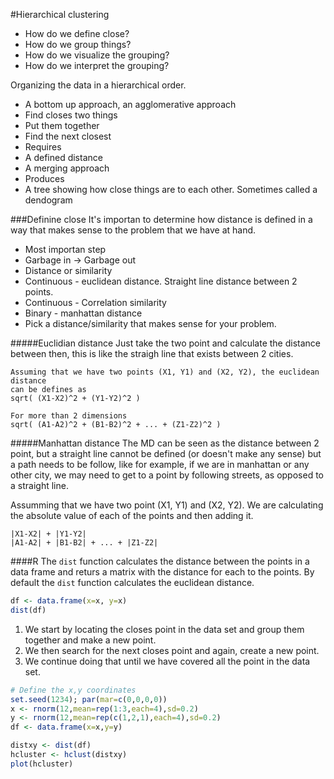 #Hierarchical clustering
- How do we define close?
- How do we group things?
- How do we visualize the grouping?
- How do we interpret the grouping?

Organizing the data in a hierarchical order.
- A bottom up approach, an agglomerative approach
 - Find closes two things
 - Put them together
 - Find the next closest
- Requires
 - A defined distance
 - A merging approach
- Produces
 - A tree showing how close things are to each other. Sometimes called
   a dendogram


###Definine close
It's importan to determine how distance is defined in a way that makes sense
to the problem that we have at hand.

- Most importan step
 - Garbage in -> Garbage out
- Distance or similarity
 - Continuous - euclidean distance. Straight line distance between 2 points.
 - Continuous - Correlation similarity
 - Binary - manhattan distance
- Pick a distance/similarity that makes sense for your problem.

#####Euclidian distance
Just take the two point and calculate the distance
between then, this is like the straigh line that exists between 2 cities.

```
Assuming that we have two points (X1, Y1) and (X2, Y2), the euclidean distance
can be defines as
sqrt( (X1-X2)^2 + (Y1-Y2)^2 )
 
For more than 2 dimensions
sqrt( (A1-A2)^2 + (B1-B2)^2 + ... + (Z1-Z2)^2 )
```

#####Manhattan distance
The MD can be seen as the distance between 2 point, but a straight line cannot
be defined (or doesn't make any sense) but a path needs to be follow, like for
example, if we are in manhattan or any other city, we may need to get to
a point by following streets, as opposed to a straight line.

Assumming that we have two point (X1, Y1) and (X2, Y2). We are calculating the
absolute value of each of the points and then adding it.

```
|X1-X2| + |Y1-Y2|
|A1-A2| + |B1-B2| + ... + |Z1-Z2|
```

####R
The `dist` function calculates the distance between the points in a data frame
and returs a matrix with the distance for each to the points.  By default the
`dist` function calculates the euclidean distance.

```R
df <- data.frame(x=x, y=x)
dist(df)
```

1. We start by locating the closes point in the data set and group them together
   and make a new point.
2. We then search for the next closes point and again, create a new point.
3. We continue doing that until we have covered all the point in the data set.

```R
# Define the x,y coordinates
set.seed(1234); par(mar=c(0,0,0,0))
x <- rnorm(12,mean=rep(1:3,each=4),sd=0.2)
y <- rnorm(12,mean=rep(c(1,2,1),each=4),sd=0.2)
df <- data.frame(x=x,y=y)

distxy <- dist(df)
hcluster <- hclust(distxy)
plot(hcluster)
```
